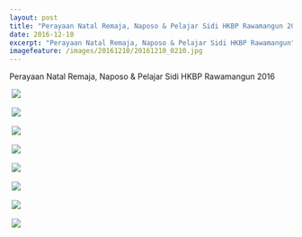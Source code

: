 ```yaml
---
layout: post
title: "Perayaan Natal Remaja, Naposo & Pelajar Sidi HKBP Rawamangun 2016"
date: 2016-12-10
excerpt: "Perayaan Natal Remaja, Naposo & Pelajar Sidi HKBP Rawamangun"
imagefeature: /images/20161210/20161210_0210.jpg
---
```



Perayaan Natal Remaja, Naposo & Pelajar Sidi HKBP Rawamangun 2016

<a href="{{site.bigimageurl}}/images/20161210/20161210_0119.jpg" class="swipebox" title=""><img src="{{site.staticurl}}/static/wait.gif" class="resize js_show loading_image" data-href="/images/20161210/20161210_0119.jpg" alt="" /></a>
<noscript><img src="{{site.staticurl}}/s720/images/20161210/20161210_0119.jpg" /></noscript>

<a href="{{site.bigimageurl}}/images/20161210/20161210_0197.jpg" class="swipebox" title=""><img src="{{site.staticurl}}/static/wait.gif" class="resize js_show loading_image" data-href="/images/20161210/20161210_0197.jpg" alt="" /></a>
<noscript><img src="{{site.staticurl}}/s720/images/20161210/20161210_0197.jpg" /></noscript>

<a href="{{site.bigimageurl}}/images/20161210/20161210_0210.jpg" class="swipebox" title=""><img src="{{site.staticurl}}/static/wait.gif" class="resize js_show loading_image" data-href="/images/20161210/20161210_0210.jpg" alt="" /></a>
<noscript><img src="{{site.staticurl}}/s720/images/20161210/20161210_0210.jpg" /></noscript>

<a href="{{site.bigimageurl}}/images/20161210/20161210_0219.jpg" class="swipebox" title=""><img src="{{site.staticurl}}/static/wait.gif" class="resize js_show loading_image" data-href="/images/20161210/20161210_0219.jpg" alt="" /></a>
<noscript><img src="{{site.staticurl}}/s720/images/20161210/20161210_0219.jpg" /></noscript>

<a href="{{site.bigimageurl}}/images/20161210/20161210_0306.jpg" class="swipebox" title=""><img src="{{site.staticurl}}/static/wait.gif" class="resize js_show loading_image" data-href="/images/20161210/20161210_0306.jpg" alt="" /></a>
<noscript><img src="{{site.staticurl}}/s720/images/20161210/20161210_0306.jpg" /></noscript>

<a href="{{site.bigimageurl}}/images/20161210/20161210_0308.jpg" class="swipebox" title=""><img src="{{site.staticurl}}/static/wait.gif" class="resize js_show loading_image" data-href="/images/20161210/20161210_0308.jpg" alt="" /></a>
<noscript><img src="{{site.staticurl}}/s720/images/20161210/20161210_0308.jpg" /></noscript>

<a href="{{site.bigimageurl}}/images/20161210/20161210_0329.jpg" class="swipebox" title=""><img src="{{site.staticurl}}/static/wait.gif" class="resize js_show loading_image" data-href="/images/20161210/20161210_0329.jpg" alt="" /></a>
<noscript><img src="{{site.staticurl}}/s720/images/20161210/20161210_0329.jpg" /></noscript>

<a href="{{site.bigimageurl}}/images/20161210/20161210_0345.jpg" class="swipebox" title=""><img src="{{site.staticurl}}/static/wait.gif" class="resize js_show loading_image" data-href="/images/20161210/20161210_0345.jpg" alt="" /></a>
<noscript><img src="{{site.staticurl}}/s720/images/20161210/20161210_0345.jpg" /></noscript>

